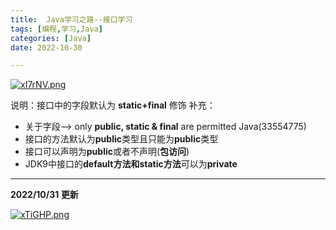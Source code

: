 ```yaml
---
title:  Java学习之路--接口学习
tags: [编程,学习,Java]
categories: [Java]
date: 2022-10-30

---
```

[![xI7rNV.png](https://s1.ax1x.com/2022/10/30/xI7rNV.png)](https://imgse.com/i/xI7rNV)

说明：接口中的字段默认为 **static+final** 修饰
补充：
- 关于字段--> only **public, static & final** are permitted Java(33554775)
- 接口的方法默认为**public**类型且只能为**public**类型
- 接口可以声明为**public**或者不声明(**包访问**)
- JDK9中接口的**default方法和static方法**可以为**private**

---

**2022/10/31 更新**

[![xTiGHP.png](https://s1.ax1x.com/2022/10/31/xTiGHP.png)](https://imgse.com/i/xTiGHP)